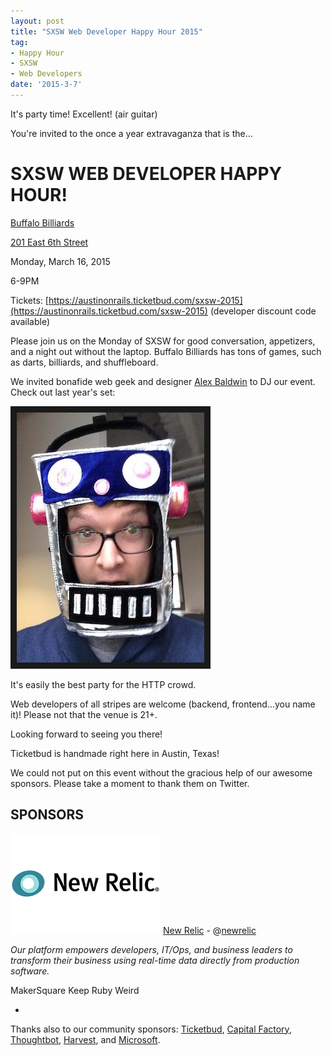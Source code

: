 ```yaml
---
layout: post
title: "SXSW Web Developer Happy Hour 2015"
tag:
- Happy Hour
- SXSW
- Web Developers
date: '2015-3-7'
---
```

It's party time! Excellent! (air guitar)

You're invited to the once a year extravaganza that is the... 

# SXSW WEB DEVELOPER HAPPY HOUR!

[Buffalo Billiards](http://buffalobilliardsaustin.com/)

[201 East 6th Street](https://www.google.com/maps/place/Buffalo+Billiards/@30.267462,-97.741223,17z/data=!4m6!1m3!3m2!1s0x8644b5a77f2bb92b:0xcd55080a3c977b11!2sBuffalo+Billiards!3m1!1s0x8644b5a77f2bb92b:0xcd55080a3c977b11)

Monday, March 16, 2015

6-9PM

Tickets: [https://austinonrails.ticketbud.com/sxsw-2015](https://austinonrails.ticketbud.com/sxsw-2015) (developer discount code available)

Please join us on the Monday of SXSW for good conversation, appetizers, and a night out without the laptop.  Buffalo Billiards has tons of games, such as darts, billiards, and shuffleboard. 

We invited bonafide web geek and designer [Alex Baldwin](http://alexbaldwin.com) to DJ our event. Check out last year's set:

<a href="https://w.soundcloud.com/player/?url=https%3A//api.soundcloud.com/tracks/83115937&amp;auto_play=false&amp;hide_related=false&amp;show_comments=true&amp;show_user=true&amp;show_reposts=false&amp;visual=true" target="_blank"><img src="/files/alex-robot-300.jpg" 
alt="alex baldwin dj set" border="10" /></a>

It's easily the best party for the HTTP crowd.  

Web developers of all stripes are welcome (backend, frontend...you name it)!  Please not that the venue is 21+.

Looking forward to seeing you there!

Ticketbud is handmade right here in Austin, Texas!

We could not put on this event without the gracious help of our awesome sponsors. Please take a moment to thank them on Twitter.

## SPONSORS 
![](/files/newrelic.png) [New Relic](http://newrelic.com) - @[newrelic](https://twitter.com/newrelic)

_Our platform empowers developers, IT/Ops, and business leaders to transform their business using real-time data directly from production software._

MakerSquare
Keep Ruby Weird


-

Thanks also to our community sponsors: [Ticketbud](http://ticketbud.com), [Capital Factory](http://capitalfactory.com), [Thoughtbot](http://thoughtbot.com), [Harvest](http://getharvest.com), and [Microsoft](http://microsoft.com/startups).
